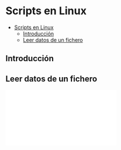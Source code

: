 # Scripts en Linux
- [Scripts en Linux](#scripts-en-linux)
  - [Introducción](#introducción)
  - [Leer datos de un fichero](#leer-datos-de-un-fichero)

## Introducción

## Leer datos de un fichero
![Leer datos de un fichero](./leerDatos.md)
